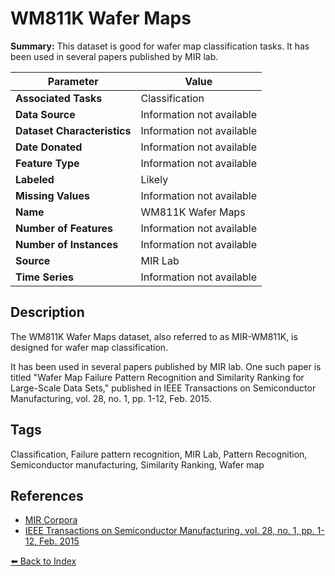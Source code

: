 # WM811K Wafer Maps

**Summary:** This dataset is good for wafer map classification tasks. It has been used in several papers published by MIR lab.

| Parameter | Value |
| --- | --- |
| **Associated Tasks** | Classification |
| **Data Source** | Information not available |
| **Dataset Characteristics** | Information not available |
| **Date Donated** | Information not available |
| **Feature Type** | Information not available |
| **Labeled** | Likely |
| **Missing Values** | Information not available |
| **Name** | WM811K Wafer Maps |
| **Number of Features** | Information not available |
| **Number of Instances** | Information not available |
| **Source** | MIR Lab |
| **Time Series** | Information not available |

## Description

The WM811K Wafer Maps dataset, also referred to as MIR-WM811K, is designed for wafer map classification.

It has been used in several papers published by MIR lab. One such paper is titled "Wafer Map Failure Pattern Recognition and Similarity Ranking for Large-Scale Data Sets," published in IEEE Transactions on Semiconductor Manufacturing, vol. 28, no. 1, pp. 1-12, Feb. 2015.

## Tags

Classification, Failure pattern recognition, MIR Lab, Pattern Recognition, Semiconductor manufacturing, Similarity Ranking, Wafer map

## References

- [MIR Corpora](http://mirlab.org/dataSet/public/)
- [IEEE Transactions on Semiconductor Manufacturing, vol. 28, no. 1, pp. 1-12, Feb. 2015](https://doi.org/10.1109/TSM.2014.2364237)

[⬅️ Back to Index](../README.md)
